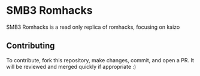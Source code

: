 # SMB3 Romhacks

SMB3 Romhacks is a read only replica of romhacks, focusing on kaizo

## Contributing

To contribute, fork this repository, make changes, commit, and open a PR.
It will be reviewed and merged quickly if appropriate :)
